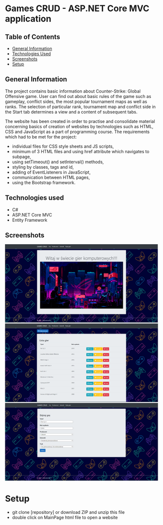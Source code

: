 # Games CRUD - ASP.NET Core MVC application


## Table of Contents
* [General Information](#general-information)
* [Technologies Used](#technologies-used)
* [Screenshots](#screenshots)
* [Setup](#setup)


## General Information
The project contains basic information about Counter-Strike: Global Offensive game. User can find out about basic rules of the game such as gameplay, conflict sides, the most popular tournament maps as well as ranks. 
The selection of particular rank, tournament map and conflict side in the Start tab determines a view and a content of subsequent tabs.      


The website has been created in order to practise and consolidate material concerning basics of creation of websites by technologies such as HTML, CSS and JavaScript
as a part of programming course. The requirements which had to be met for the project:
- individual files for CSS style sheets and JS scripts,
- minimum of 3 HTML files and using href attribute which navigates to subpage,   
- using setTimeout() and setInterval() methods,
- styling by classes, tags and id,
- adding of EventListeners in JavaScript,
- communication between HTML pages,
- using the Bootstrap framework.

## Technologies used
- C#
- ASP.NET Core MVC
- Entity Framework


## Screenshots
<p align="center">
  <img src="./Screenshots/1.PNG">
  <img src="./Screenshots/2.PNG">
  <img src="./Screenshots/3.PNG">
</p>


# Setup
- git clone [repository] or download ZIP and unzip this file
- double click on MainPage html file to open a website